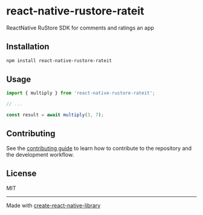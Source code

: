 # react-native-rustore-rateit

ReactNative RuStore SDK for comments and ratings an app

## Installation

```sh
npm install react-native-rustore-rateit
```

## Usage

```js
import { multiply } from 'react-native-rustore-rateit';

// ...

const result = await multiply(3, 7);
```

## Contributing

See the [contributing guide](CONTRIBUTING.md) to learn how to contribute to the repository and the development workflow.

## License

MIT

---

Made with [create-react-native-library](https://github.com/callstack/react-native-builder-bob)
